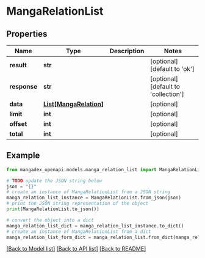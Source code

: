 # MangaRelationList


## Properties

Name | Type | Description | Notes
------------ | ------------- | ------------- | -------------
**result** | **str** |  | [optional] [default to 'ok']
**response** | **str** |  | [optional] [default to 'collection']
**data** | [**List[MangaRelation]**](MangaRelation.md) |  | [optional] 
**limit** | **int** |  | [optional] 
**offset** | **int** |  | [optional] 
**total** | **int** |  | [optional] 

## Example

```python
from mangadex_openapi.models.manga_relation_list import MangaRelationList

# TODO update the JSON string below
json = "{}"
# create an instance of MangaRelationList from a JSON string
manga_relation_list_instance = MangaRelationList.from_json(json)
# print the JSON string representation of the object
print(MangaRelationList.to_json())

# convert the object into a dict
manga_relation_list_dict = manga_relation_list_instance.to_dict()
# create an instance of MangaRelationList from a dict
manga_relation_list_form_dict = manga_relation_list.from_dict(manga_relation_list_dict)
```
[[Back to Model list]](../README.md#documentation-for-models) [[Back to API list]](../README.md#documentation-for-api-endpoints) [[Back to README]](../README.md)


